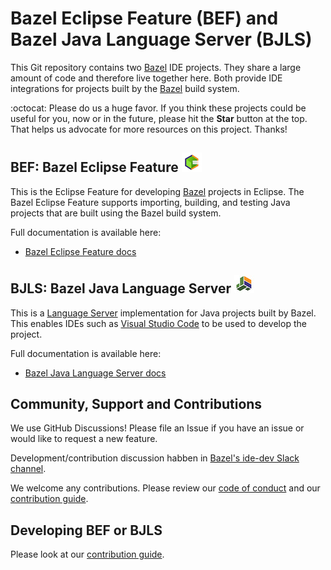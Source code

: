 # Bazel Eclipse Feature (BEF) and Bazel Java Language Server (BJLS)

This Git repository contains two [Bazel](http://bazel.io) IDE projects.
They share a large amount of code and therefore live together here.
Both provide IDE integrations for projects built by the [Bazel](https://bazel.build) build system.

:octocat: Please do us a huge favor. If you think these projects could be useful for you, now or in the future, please hit the **Star** button at the top. That helps us advocate for more resources on this project. Thanks!


## BEF: Bazel Eclipse Feature ![BEF Logo](docs/logos/bef_logo_small.png)

This is the Eclipse Feature for developing [Bazel](http://bazel.io) projects in Eclipse.
The Bazel Eclipse Feature supports importing, building, and testing Java projects that are built using the Bazel build system.

Full documentation is available here:
- [Bazel Eclipse Feature docs](docs/bef/README.md)

## BJLS: Bazel Java Language Server ![BEF Logo](docs/logos/bjls_logo_small.jpeg)

This is a [Language Server](https://microsoft.github.io/language-server-protocol/) implementation for Java projects built by Bazel.
This enables IDEs such as [Visual Studio Code](https://code.visualstudio.com/) to be used to develop the project.

Full documentation is available here:
- [Bazel Java Language Server docs](docs/bjls/README.md)


## Community, Support and Contributions

We use GitHub Discussions!
Please file an Issue if you have an issue or would like to request a new feature.

Development/contribution discussion habben in [Bazel's ide-dev Slack channel](https://bazelbuild.slack.com/archives/CM8JQCANN).

We welcome any contributions.
Please review our [code of conduct](CODE_OF_CONDUCT.md) and our [contribution guide](CONTRIBUTING.md).


## Developing BEF or BJLS

Please look at our [contribution guide](CONTRIBUTING.md).

